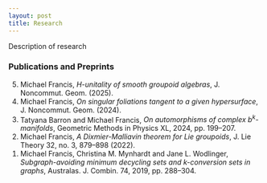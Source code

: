 ```yaml
---
layout: post
title: Research
---
```

<p style="text-align: left">
Description of research
</p>

### Publications and Preprints

<ol reversed>
  <li>Michael Francis, <em>H-unitality of smooth groupoid algebras</em>, J. Noncommut. Geom. (2025).</li>  
  <li>Michael Francis, <em>On singular foliations tangent to a given hypersurface</em>, J. Noncommut. Geom. (2024).</li>
  <li>Tatyana Barron and Michael Francis, <em>On automorphisms of complex b<sup>k</sup>-manifolds</em>, Geometric Methods in Physics XL, 2024, pp. 199–207.</li>
  <li>Michael Francis, <em>A Dixmier-Malliavin theorem for Lie groupoids</em>, J. Lie Theory 32, no. 3, 879–898 (2022).</li>
  <li>Michael Francis, Christina M. Mynhardt and Jane L. Wodlinger, <em>Subgraph-avoiding minimum decycling sets and k-conversion sets in graphs</em>, Australas. J. Combin. 74, 2019, pp. 288–304.</li>
</ol>



<!--
### Projects

<ol reversed>
  <li>item
</ol>
-->

